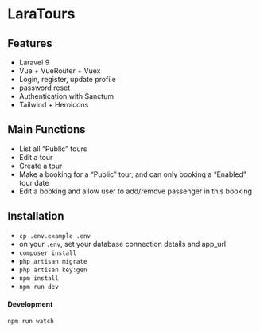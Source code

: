 # LaraTours

## Features

-   Laravel 9
-   Vue + VueRouter + Vuex
-   Login, register, update profile
-   password reset
-   Authentication with Sanctum
-   Tailwind + Heroicons

## Main Functions

-   List all “Public” tours
-   Edit a tour
-   Create a tour
-   Make a booking for a “Public” tour, and can only booking a “Enabled” tour date
-   Edit a booking and allow user to add/remove passenger in this booking

## Installation

-   `cp .env.example .env`
-   on your `.env`, set your database connection details and app_url
-   `composer install`
-   `php artisan migrate`
-   `php artisan key:gen`
-   `npm install`
-   `npm run dev`

#### Development

```bash
npm run watch

```
